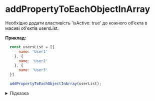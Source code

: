 # addPropertyToEachObjectInArray

Необхідно додати властивість 'isActive: true' до кожного об’єкта в масиві об’єктів usersList.

**Приклад:**

```js
  const usersList = [{
      name: 'User1'
    }, {
      name: 'User2'
    }, {
      name: 'User3'
  }]

  addPropertyToEachObjectInArray(userList); 
```

<details>
  <summary>Підказка</summary>

---

  Варто звернути увагу на методи forEach() або map() для проходження кожного елемента масиву.

</details>